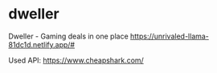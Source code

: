 # dweller
Dweller - Gaming deals in one place
https://unrivaled-llama-81dc1d.netlify.app/#



Used API: https://www.cheapshark.com/
